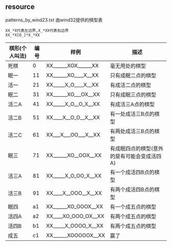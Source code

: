## resource
patterns_by_wind23.txt 由wind32提供的棋型表
```
XX_*X代表左边界,X_*XX代表右边界
XX_*X[O_]*X_*XX
```
|棋形(个人叫法)|编号|样例|描述|
|----|----|----|----|
|死棋 |0 |XX______XOX______XX|毫无用处的棋型|
|眠一 |11|XX______XO____X__XX|只有成眠二点的棋型|
|活一 |21|XX_____X_O____X__XX|有成活二点的棋型|
|眠二 |31|XX______XO___OX__XX|只有成眠三点的棋型|
|活二A|41|XX_____X_O__O_X__XX|有成活三A点的棋型|
|活二B|51|XX____X__O_O__X__XX|有一处成活三B点的棋型|
|活二C|61|XX___X___OO___X__XX|有两处成活三B点的棋型|
|眠三 |71|XX______XO__OOX__XX|有成眠四点的棋型(意外的是有可能会变成活四A)|
|活三A|81|XX_____X_O_OO_X__XX|有一个成活四B点的棋型|
|活三B|91|XX____X__OOO__X__XX|有两个成活四B点的棋型|
|眠四 |a1|XX______XO_OOOX__XX|有一个成五点的棋型|
|活四A|a2|XX____XO_OOO_OX__XX|有两个成五点的棋型|
|活四B|b1|XX_____X_OOOO_X__XX|有两个成五点的棋型|
|成五 |c1|XX______XOOOOOX__XX|赢了|